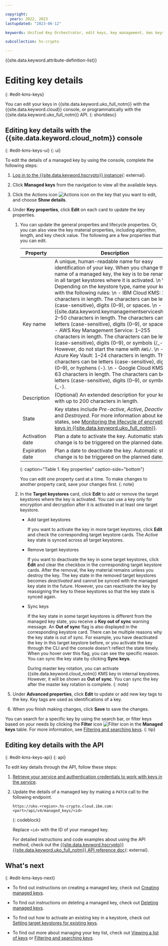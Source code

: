 ```yaml
---

copyright:
  years: 2022, 2023
lastupdated: "2023-06-12"

keywords: Unified Key Orchestrator, edit keys, key management, kms keys, UKO

subcollection: hs-crypto

---
```


{{site.data.keyword.attribute-definition-list}}




# Editing key details
{: #edit-kms-keys}

You can edit your keys in {{site.data.keyword.uko_full_notm}} with the {{site.data.keyword.cloud}} console, or programmatically with the {{site.data.keyword.uko_full_notm}} API.
{: shortdesc}


## Editing key details with the {{site.data.keyword.cloud_notm}} console
{: #edit-kms-keys-ui}
{: ui}

To edit the details of a managed key by using the console, complete the following steps:

1. [Log in to the {{site.data.keyword.hscrypto}} instance](https://cloud.ibm.com/login){: external}.
2. Click **Managed keys** from the navigation to view all the available keys.
3. Click the Actions icon  ![Actions icon](../icons/action-menu-icon.svg "Actions")  on the key that you want to edit, and choose **Show details**.
4. Under **Key properties**, click **Edit** on each card to update the key properties. 

    
    1. You can update the general properties and lifecycle properties. Or, you can also view the key material properties, including algorithm, length, and key check value. The following are a few properties that you can edit.
 
        |       Property	     |                         Description                       |
        |----------------------|-------------------------------------------------------------|
        | Key name             | A unique, human-readable name for easy identification of your key. When you change the name of a managed key, the key is to be renamed in all target keystores where it is activated. \n \n Depending on the keystore type, name your key with the following rules:  \n - IBM Cloud KMS: 2–50 characters in length. The characters can be letters (case-sensitive), digits (0–9), or spaces. \n - IBM {{site.data.keyword.keymanagementserviceshort}}: 2–50 characters in length. The characters can be letters (case-sensitive), digits (0–9), or spaces. \n - AWS Key Management Service: 1–255 characters in length. The characters can be letters (case-sensitive), digits (0–9), or symbols (/\_-). However, do not start the name with `AWS/`. \n - Azure Key Vault: 1–24 characters in length. The characters can be letters (case-sensitive), digits (0–9), or hyphens (-). \n - Google Cloud KMS: 1–63 characters in length. The characters can be letters (case-sensitive), digits (0–9), or symbols (\_-). |
        | Description          | (Optional) An extended description for your key, with up to 200 characters in length. |
        | State                | Key states include _Pre-active_, _Active_, _Deactivated_, and _Destroyed_. For more information about key states, see [Monitoring the lifecycle of encryption keys in {{site.data.keyword.uko_full_notm}}](/docs/hs-crypto?topic=hs-crypto-uko-key-states). |
        | Activation date      | Plan a date to activate the key. Automatic state change is to be triggered on the planned date. |
        | Expiration date      | Plan a date to deactivate the key. Automatic state change is to be triggered on the planned date. |
        {: caption="Table 1. Key properties" caption-side="bottom"}

        You can edit one property card at a time. To make changes to another property card, save your changes first.
        {: note}
    

    

    2. In the **Target keystores** card, click **Edit** to add or remove the target keystores where the key is activated. You can use a key only for encryption and decryption after it is activated in at least one target keystore.  
        - Add target keystores
          
            If you want to activate the key in more target keystores, click **Edit** and check the corresponding target keystore cards. The _Active_ key state is synced across all target keystores.
        
        - Remove target keystores

            If you want to deactivate the key in some target keystores, click **Edit** and clear the checkbox in the corresponding target keystore cards. After the removal, the key material remains unless you destroy the key. The key state in the removed target keystores becomes _deactivated_ and cannot be synced with the managed key state in the future. However, you can reactivate the key by reassigning the key to these keystores so that the key state is synced again.

        - Sync keys

            If the key state in some target keystores is different from the managed key state, you receive a **Key out of sync** warning message. An **Out of sync** flag is also displayed in the corresponding keystore card. There can be multiple reasons why the key state is out of sync. For example, you have deactivated the key in this target keystore before, or you activate the key through the CLI and the console doesn't reflect the state timely. When you hover over this flag, you can see the specific reason. You can sync the key state by clicking **Sync keys**. 

            During master key rotation, you can activate {{site.data.keyword.cloud_notm}} KMS key in internal keystores. However, it will be shown as **Out of sync**. You can sync the key after the master key rotation is complete. 
            {: note} 

5. Under **Advanced properties**, click **Edit** to update or add new key tags to the key. Key tags are used as identifications of a key.
6. When you finish making changes, click **Save** to save the changes.

You can search for a specific key by using the search bar, or filter keys based on your needs by clicking the **Filter** icon ![Filter icon](../icons/filter.svg "Filter") in the **Managed keys** table. For more information, see [Filtering and searching keys](/docs/hs-crypto?topic=hs-crypto-search-key-list).
{: tip}


## Editing key details with the API
{: #edit-kms-keys-api}
{: api}

To edit key details through the API, follow these steps:

1. [Retrieve your service and authentication credentials to work with keys in the service](/docs/hs-crypto?topic=hs-crypto-set-up-uko-api).
   
2. Update the details of a managed key by making a `PATCH` call to the following endpoint.

    ```
    https://uko.<region>.hs-crypto.cloud.ibm.com:<port>/api/v4/managed_keys/<id>
    ```
    {: codeblock}

    Replace `<id>` with the ID of your managed key.

    For detailed instructions and code examples about using the API method, check out the [{{site.data.keyword.hscrypto}} {{site.data.keyword.uko_full_notm}} API reference doc](/apidocs/uko#update-managed-key){: external}.



## What's next
{: #edit-kms-keys-next}

- To find out instructions on creating a managed key, check out [Creating managed keys](/docs/hs-crypto?topic=hs-crypto-create-managed-keys).
  
- To find out instructions on deleting a managed key, check out [Deleting managed keys](/docs/hs-crypto?topic=hs-crypto-delete-managed-keys).
  
- To find out how to activate an existing key in a keystore, check out [Setting target keystores for existing keys](/docs/hs-crypto?topic=hs-crypto-install-key-keystores).

- To find out more about managing your key list, check out [Viewing a list of keys](/docs/hs-crypto?topic=hs-crypto-view-key-list) or [Filtering and searching keys](/docs/hs-crypto?topic=hs-crypto-search-key-list).

